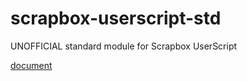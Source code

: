 # scrapbox-userscript-std

UNOFFICIAL standard module for Scrapbox UserScript

[document](https://doc.deno.land/https://raw.githubusercontent.com/takker99/scrapbox-userscript-std/0.10.5/mod.ts)

